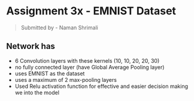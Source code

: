 # Assignment 3x - EMNIST Dataset
> Submitted by - Naman Shrimali

## Network has
   * 6 Convolution layers with these kernels (10, 10, 20, 20, 30)
   * no fully connected layer (have Global Average Pooling layer)
   * uses EMNIST as the dataset
   * uses a maximum of 2 max-pooling layers
   * Used Relu activation function for effective and easier decision making we into the model
